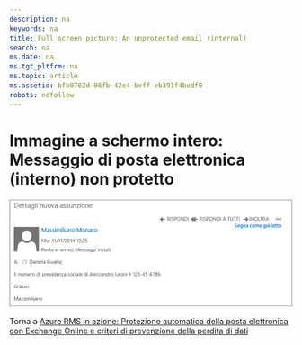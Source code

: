 ```yaml
---
description: na
keywords: na
title: Full screen picture: An unprotected email (internal)
search: na
ms.date: na
ms.tgt_pltfrm: na
ms.topic: article
ms.assetid: bfb0762d-06fb-42e4-beff-eb391f4bedf0
robots: nofollow
---
```

# Immagine a schermo intero: Messaggio di posta elettronica (interno) non protetto
![](../Image/AzRMS_DLPUnprotectedEmail.png)

Torna a [Azure RMS in azione: Protezione automatica della posta elettronica con Exchange Online e criteri di prevenzione della perdita di dati](http://technet.microsoft.com/library/jj585026.aspx)

